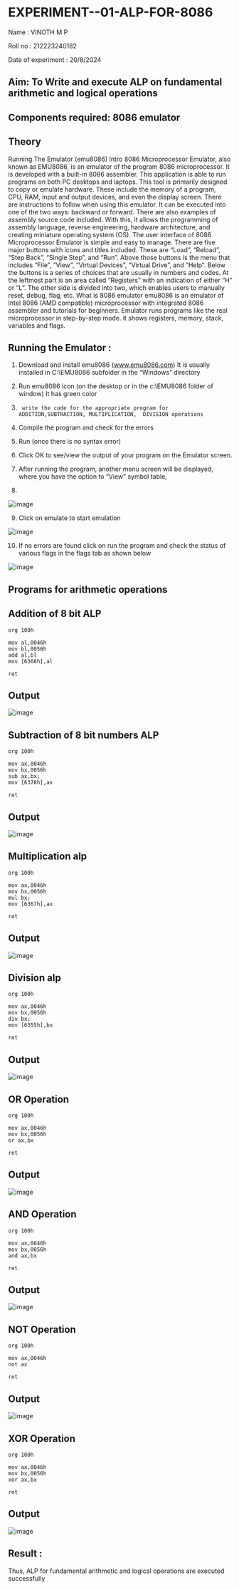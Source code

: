 # EXPERIMENT--01-ALP-FOR-8086

Name : VINOTH M P

Roll no : 212223240182

Date of experiment : 20/8/2024





## Aim: To Write and execute ALP on fundamental arithmetic and logical operations
## Components required: 8086  emulator 
## Theory 
Running The Emulator (emu8086) Intro 8086 Microprocessor Emulator, also known as EMU8086, is an emulator of the program 8086 microprocessor. It is developed with a built-in 8086 assembler. This application is able to run programs on both PC desktops and laptops. This tool is primarily designed to copy or emulate hardware. These include the memory of a program, CPU, RAM, input and output devices, and even the display screen. There are instructions to follow when using this emulator. It can be executed into one of the two ways: backward or forward. There are also examples of assembly source code included. With this, it allows the programming of assembly language, reverse engineering, hardware architecture, and creating miniature operating system (OS). The user interface of 8086 Microprocessor Emulator is simple and easy to manage. There are five major buttons with icons and titles included. These are “Load”, “Reload”, “Step Back”, “Single Step”, and “Run”. Above those buttons is the menu that includes “File”, “View”, “Virtual Devices”, “Virtual Drive”, and “Help”. Below the buttons is a series of choices that are usually in numbers and codes. At the leftmost part is an area called “Registers” with an indication of either “H” or “L”. The other side is divided into two, which enables users to manually reset, debug, flag, etc. What is 8086 emulator emu8086 is an emulator of Intel 8086 (AMD compatible) microprocessor with integrated 8086 assembler and tutorials for beginners. Emulator runs programs like the real microprocessor in step-by-step mode. it shows registers, memory, stack, variables and flags.


 ## Running the Emulator :
1.	Download and install emu8086 (www.emu8086.com) It is usually installed in C:\EMU8086 subfolder in the “Windows” directory
2.	  Run  emu8086 icon (on the desktop or in the c:\EMU8086 folder of window) It has green color 
 
 
3.		write the code for the appropriate program for ADDITION,SUBTRACTION, MULTIPLICATION,  DIVISION operations 

4.	 Compile the program and check for the errors 
5.	Run (once there is no syntax error) 

6.	Click OK to see/view the output of your program on the Emulator screen. 


7.	After running the program, another menu screen will be displayed, where you have the option to “View” symbol table,
8.	 


![image](https://user-images.githubusercontent.com/36288975/189273263-d65baae9-4b8f-4723-afb3-c0ffa4052b04.png)











9.	Click on emulate to start emulation 








![image](https://user-images.githubusercontent.com/36288975/189273273-9bb36ec1-e2e8-4892-8d35-37707332bfdc.png)








10.	If no errors are found click on run the program and check the status of various flags in the flags tab as shown below 






![image](https://user-images.githubusercontent.com/36288975/189273277-113a2a33-4a40-4ff8-95a5-ecd3a1f504fe.png)







## Programs for arithmetic  operations

## Addition  of 8 bit ALP 
```
org 100h

mov al,0046h 
mov bl,0056h
add al,bl
mov [6366h],al

ret
```
## Output  
 ![image](https://github.com/user-attachments/assets/ff71942f-d4f9-4c0e-a533-97cb1b5ad132)

## Subtraction   of 8 bit numbers  ALP 
```
org 100h

mov ax,0046h 
mov bx,0056h
sub ax,bx;
mov [6378h],ax

ret
```
## Output  
![image](https://github.com/user-attachments/assets/2f22a1a9-6a3b-4e3d-a71a-b3e211929533)

## Multiplication alp 
```
org 100h

mov ax,0046h 
mov bx,0056h
mul bx;
mov [6367h],ax

ret
```
 ## Output  
![image](https://github.com/user-attachments/assets/18c055a5-9bc5-46ce-bc8e-f508355f8de4)


## Division alp 
```
org 100h

mov ax,0046h 
mov bx,0056h
div bx;
mov [6355h],bx

ret
```
## Output  
![image](https://github.com/user-attachments/assets/1d9a76f1-9405-4c8d-aad8-2832d7718439)

## OR Operation
```
org 100h

mov ax,0046h 
mov bx,0056h
or ax,bx

ret
```
## Output
![image](https://github.com/user-attachments/assets/da18a0eb-705b-424f-8a3c-c93cb49c8797)


## AND Operation
```
org 100h

mov ax,0046h 
mov bx,0056h
and ax,bx

ret
```
## Output
![image](https://github.com/user-attachments/assets/4166db7c-9a51-44aa-9436-a744fb0227d9)

## NOT Operation
```
org 100h

mov ax,0046h 
not ax

ret
```
## Output
![image](https://github.com/user-attachments/assets/753e1342-b004-4c9a-aa98-6d5e618431e9)

## XOR Operation
```
org 100h

mov ax,0046h 
mov bx,0056h
xor ax,bx

ret
```
## Output
![image](https://github.com/user-attachments/assets/52cb261b-872b-48e3-aab2-784c113088b3)


## Result :

 Thus, ALP for fundamental arithmetic and logical operations are executed successfully









